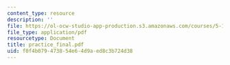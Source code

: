 ```yaml
---
content_type: resource
description: ''
file: https://ol-ocw-studio-app-production.s3.amazonaws.com/courses/5-13-organic-chemistry-ii-fall-2003/f0f4b079473854e64d9aed8c3b724d38_practice_final.pdf
file_type: application/pdf
resourcetype: Document
title: practice_final.pdf
uid: f0f4b079-4738-54e6-4d9a-ed8c3b724d38
---
```

